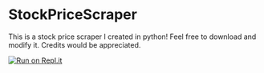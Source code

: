 # StockPriceScraper
This is a stock price scraper I created in python!
Feel free to download and modify it.
Credits would be appreciated.

[![Run on Repl.it](https://repl.it/badge/github/atharv-kopparthi/StockPriceScraper)](https://repl.it/github/atharv-kopparthi/StockPriceScraper)
